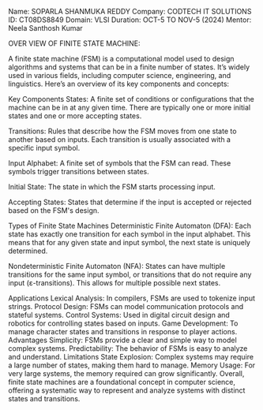 Name: SOPARLA SHANMUKA REDDY
Company: CODTECH IT SOLUTIONS
ID: CT08DS8849
Domain: VLSI
Duration: OCT-5 TO NOV-5 (2024)
Mentor: Neela Santhosh Kumar 

OVER VIEW OF FINITE STATE MACHINE:

A finite state machine (FSM) is a computational model used to design algorithms and systems that can be in a finite number of states. It’s widely used in various fields, including computer science, engineering, and linguistics. Here’s an overview of its key components and concepts:

Key Components
States: A finite set of conditions or configurations that the machine can be in at any given time. There are typically one or more initial states and one or more accepting states.

Transitions: Rules that describe how the FSM moves from one state to another based on inputs. Each transition is usually associated with a specific input symbol.

Input Alphabet: A finite set of symbols that the FSM can read. These symbols trigger transitions between states.

Initial State: The state in which the FSM starts processing input.

Accepting States: States that determine if the input is accepted or rejected based on the FSM's design.

Types of Finite State Machines
Deterministic Finite Automaton (DFA): Each state has exactly one transition for each symbol in the input alphabet. This means that for any given state and input symbol, the next state is uniquely determined.

Nondeterministic Finite Automaton (NFA): States can have multiple transitions for the same input symbol, or transitions that do not require any input (ε-transitions). This allows for multiple possible next states.

Applications
Lexical Analysis: In compilers, FSMs are used to tokenize input strings.
Protocol Design: FSMs can model communication protocols and stateful systems.
Control Systems: Used in digital circuit design and robotics for controlling states based on inputs.
Game Development: To manage character states and transitions in response to player actions.
Advantages
Simplicity: FSMs provide a clear and simple way to model complex systems.
Predictability: The behavior of FSMs is easy to analyze and understand.
Limitations
State Explosion: Complex systems may require a large number of states, making them hard to manage.
Memory Usage: For very large systems, the memory required can grow significantly.
Overall, finite state machines are a foundational concept in computer science, offering a systematic way to represent and analyze systems with distinct states and transitions.
